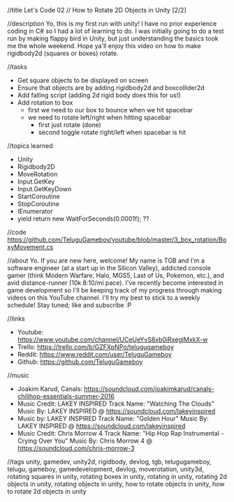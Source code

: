 //title
Let's Code 02 // How to Rotate 2D Objects in Unity [2/2]

//description
Yo, this is my first run with unity! I have no prior experience coding in C# so I had a lot of learning to do. I was initially going to do a test run by making flappy bird in Unity, but just understanding the basics took me the whole weekend. Hope ya'll enjoy this video on how to make rigidbody2d (squares or boxes) rotate.

//tasks
- Get square objects to be displayed on screen
- Ensure that objects are by adding rigidbody2d and boxcollider2d
- Add falling script (adding 2d rigid body does this for us!)
- Add rotation to box
  - first we need to our box to bounce when we hit spacebar
  - we need to rotate left/right when hitting spacebar
    - first just rotate (done)
    - second toggle rotate right/left when spacebar is hit

//topics learned
- Unity
- Rigidbody2D
- MoveRotation
- Input.GetKey
- Input.GetKeyDown
- StartCoroutine
- StopCoroutine
- IEnumerator
- yield return new WaitForSeconds(0.0001f); ??

//code
https://github.com/TeluguGameboy/youtube/blob/master/3_box_rotation/BoxyMovement.cs

//about
Yo. If you are new here, welcome! My name is TGB and I'm a software engineer (at a start up in the Silicon Valley), addicted console gamer (think Modern Warfare, Halo, MGS5, Last of Us, Pokemon, etc.), and avid distance-runner (10k 8:10/mi pace). I've recently become interested in game development so I'll be keeping track of my progress through making videos on this YouTube channel. I'll try my best to stick to a weekly schedule! Stay tuned; like and subscribe :P

//links
- Youtube: https://www.youtube.com/channel/UCeUeYvS8xb0iRxegIMxkX-w
- Trello: https://trello.com/b/GZFXpNPo/telugugameboy
- Reddit: https://www.reddit.com/user/TeluguGameboy
- Github: https://github.com/TeluguGameboy

//music
- Joakim Karud, Canals: https://soundcloud.com/joakimkarud/canals-chilihop-essentials-summer-2016
- Music Credit: LAKEY INSPIRED
Track Name: "Watching The Clouds"
Music By: LAKEY INSPIRED @ https://soundcloud.com/lakeyinspired
- Music by: LAKEY INSPIRED
Track Name: "Golden Hour"
Music By: LAKEY INSPIRED @ https://soundcloud.com/lakeyinspired
- Music Credit: Chris Morrow 4
Track Name: "Hip Hop Rap Instrumental - Crying Over You"
Music By: Chris Morrow 4 @ https://soundcloud.com/chris-morrow-3

//tags
unity, gamedev, unity2d, rigidbody, devlog, tgb, telugugameboy, telugu, gameboy, gamedevelopment, devlog, moverotation, unity3d, rotating squares in unity, rotating boxes in unity, rotating in unity, rotating 2d objects in unity, rotating objects in unity, how to rotate objects in unity, how to rotate 2d objects in unity
